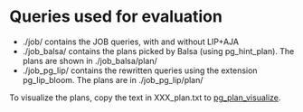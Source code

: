 # Queries used for evaluation


- ./job/ contains the JOB queries, with and without LIP+AJA
- ./job_balsa/ contains the plans picked by Balsa (using pg_hint_plan). The plans are shown in ./job_balsa/plan/
- ./job_pg_lip/ contains the rewritten queries using the extension pg_lip_bloom. The plans are in ./job_pg_lip/plan/

To visualize the plans, copy the text in XXX_plan.txt to [pg_plan_visualize](https://explain.dalibo.com/). 




